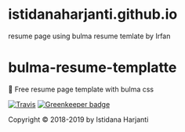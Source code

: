# istidanaharjanti.github.io
resume page using bulma resume temlate by Irfan

# bulma-resume-templatte

💼 Free resume page template with bulma css

[![Travis](https://img.shields.io/travis/mazipan/bulma-resume-template.svg)](https://travis-ci.org/mazipan/bulma-resume-template) [![Greenkeeper badge](https://badges.greenkeeper.io/mazipan/bulma-resume-template.svg)](https://greenkeeper.io/)

Copyright © 2018-2019 by Istidana Harjanti
